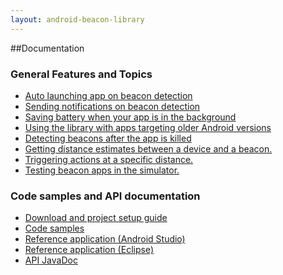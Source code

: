 ```yaml
---
layout: android-beacon-library
---
```


##Documentation

### General Features and Topics

<ul>
<li><a href='background_launching.html'>Auto launching app on beacon detection</a></li>
<li><a href='notifications.html'>Sending notifications on beacon detection</a></li>
<li><a href='battery_manager.html'>Saving battery when your app is in the background</a></li>
<li><a href='backward-compatibility.html'>Using the library with apps targeting older Android versions</a></li>
<li><a href='resume-after-terminate.html'>Detecting beacons after the app is killed</a></li>
<li><a href='distance-calculations.html'>Getting distance estimates between a device and a beacon.</a></li>
<li><a href='distance-triggering.html'>Triggering actions at a specific distance.</a></li>
<li><a href='beacon-simulator.html'>Testing beacon apps in the simulator.</a></li>

</ul>

### Code samples and API documentation

<ul>
<li><a href='configure.html'>Download and project setup guide</a></li>
<li><a href='samples.html'>Code samples</a></li>
<li><a href='https://github.com/AltBeacon/android-beacon-library-reference/tree/android-studio/app'>Reference application (Android Studio)</a></li>
<li><a href='https://github.com/AltBeacon/android-beacon-library-reference'>Reference application (Eclipse)</a></li>
<li><a href='javadoc/index.html'>API JavaDoc</a>
</ul>


